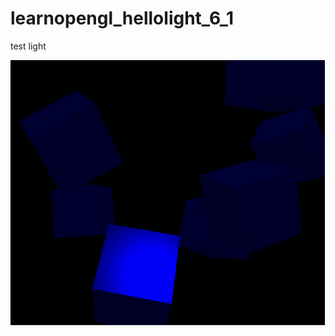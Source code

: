 # learnopengl_hellolight_6_1
test light

![image](https://github.com/mrshen/learnopengl_hellolight_6_1/raw/master/res_images/example.gif)
